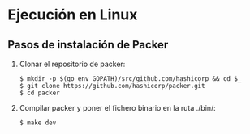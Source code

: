 # Ejecución en Linux

## Pasos de instalación de Packer

1. Clonar el repositorio de packer:
    ```
    $ mkdir -p $(go env GOPATH)/src/github.com/hashicorp && cd $_
    $ git clone https://github.com/hashicorp/packer.git
    $ cd packer
    ```
2. Compilar packer y poner el fichero binario en la ruta ./bin/:
    ```
    $ make dev
    ```
